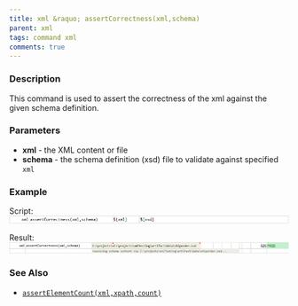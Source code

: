 ```yaml
---
title: xml &raquo; assertCorrectness(xml,schema)
parent: xml
tags: command xml
comments: true
---
```


### Description
This command is used to assert the correctness of the xml against the given schema definition.

### Parameters
- **xml** - the XML content or file
- **schema** \- the schema definition (xsd) file to validate against specified `xml`


### Example
Script:<br/>
![](image/assertCorrectness_01.png)

Result:<br/>
![](image/assertCorrectness_02.png)


### See Also
- [`assertElementCount(xml,xpath,count)`](assertElementCount(xml,xpath,count))
